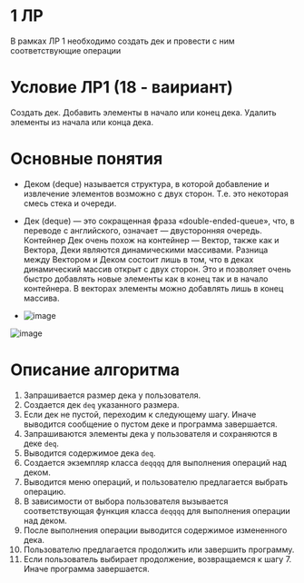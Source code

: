# 1 ЛР
В рамках ЛР 1 необходимо создать дек и провести с ним соответствующие операции

# Условие ЛР1 (18 - ваириант)
Создать дек. Добавить элементы в начало или конец дека. Удалить
элементы из начала или конца дека.

# Основные понятия

- Деком (deque) называется структура, в которой добавление и извлечение элементов
возможно с двух сторон. Т.е. это некоторая смесь стека и очереди.

-  Дек (deque)   — это сокращенная фраза «double-ended-queue», что, в переводе с английского, означает — двусторонняя очередь. Контейнер Дек очень похож на контейнер — Вектор, также как и Вектора, Деки являются динамическими массивами. Разница между Вектором и Деком состоит лишь в том, что в деках динамический массив открыт с двух сторон. Это и позволяет очень быстро добавлять новые элементы как в конец так и в начало контейнера. В векторах элементы можно добавлять лишь в конец массива.

- ![image](https://github.com/iis-32170x/RPIIS/assets/144945398/927bbb40-28b7-4583-86c7-e851adad1a8a)

![image](https://github.com/iis-32170x/RPIIS/assets/144945398/0ac77b8f-5e8a-4ad6-aec4-7d9492f3b3c7)


# Описание алгоритма

1. Запрашивается размер дека у пользователя.
2. Создается дек `deq` указанного размера.
3. Если дек не пустой, переходим к следующему шагу. Иначе выводится сообщение о пустом деке и программа завершается.
4. Запрашиваются элементы дека у пользователя и сохраняются в деке `deq`.
5. Выводится содержимое дека `deq`.
6. Создается экземпляр класса `deqqqq` для выполнения операций над деком.
7. Выводится меню операций, и пользователю предлагается выбрать операцию.
8. В зависимости от выбора пользователя вызывается соответствующая функция класса `deqqqq` для выполнения операции над деком.
9. После выполнения операции выводится содержимое измененного дека.
10. Пользователю предлагается продолжить или завершить программу.
11. Если пользователь выбирает продолжение, возвращаемся к шагу 7. Иначе программа завершается.








